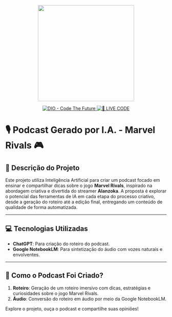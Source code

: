 <p align="center">
<img 
    src="./assets/cover.png"
    width="300"
/>
</p>

<p align="center">
<a href="https://dio.me/">
    <img 
        src="https://img.shields.io/badge/DIO-Code_The_Future-28DA77?logo=youtube" 
        alt="DIO - Code The Future">
</a>
<a href="https://dio.me/">
<img 
    src="https://img.shields.io/badge/🔴_LIVE_CODE-FF5E72" 
    alt="🔴 LIVE CODE">
</a>
</p>

# 🎙️ Podcast Gerado por I.A. - Marvel Rivals 🎮

## 📖 Descrição do Projeto  
Este projeto utiliza Inteligência Artificial para criar um podcast focado em ensinar e compartilhar dicas sobre o jogo **Marvel Rivals**, inspirado na abordagem criativa e divertida do streamer **Alanzoka**. A proposta é explorar o potencial das ferramentas de IA em cada etapa do processo criativo, desde a geração do roteiro até a edição final, entregando um conteúdo de qualidade de forma automatizada.  

---

## 💻 Tecnologias Utilizadas  
- **ChatGPT**: Para criação do roteiro do podcast.  
- **Google NotebookLM**: Para sintetização do áudio com vozes naturais e envolventes.  
  

---

## 🎨 Como o Podcast Foi Criado?  
1. **Roteiro**: Geração de um roteiro imersivo com dicas, estratégias e curiosidades sobre o jogo Marvel Rivals.  
2. **Áudio**: Conversão do roteiro em áudio por meio da Google NotebookLM.     




Explore o projeto, ouça o podcast e compartilhe suas opiniões!  
